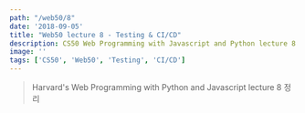 ```yaml
---
path: "/web50/8"
date: '2018-09-05'
title: "Web50 lecture 8 - Testing & CI/CD"
description: CS50 Web Programming with Javascript and Python lecture 8 정리
image: ''
tags: ['CS50', 'Web50', 'Testing', 'CI/CD']
---
```

> Harvard's Web Programming with Python and Javascript lecture 8 정리

